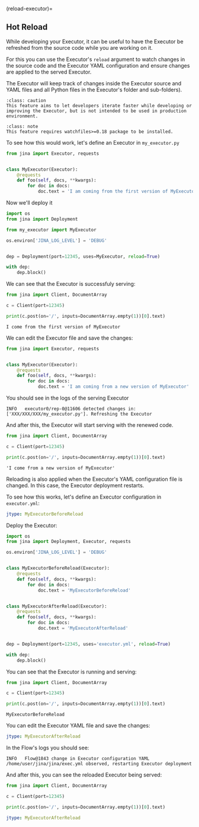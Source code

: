 (reload-executor)=
## Hot Reload

While developing your Executor, it can be useful to have the Executor be refreshed from the source code while you are working on it.

For this you can use the Executor's `reload` argument to watch changes in the source code and the Executor YAML configuration and ensure changes are applied to the served Executor.

The Executor will keep track of changes inside the Executor source and YAML files and all Python files in the Executor's folder and sub-folders).

````{admonition} Caution
:class: caution
This feature aims to let developers iterate faster while developing or improving the Executor, but is not intended to be used in production environment.
````

````{admonition} Note
:class: note
This feature requires watchfiles>=0.18 package to be installed.
````

To see how this would work, let's define an Executor in `my_executor.py`
```python
from jina import Executor, requests


class MyExecutor(Executor):
    @requests
    def foo(self, docs, **kwargs):
        for doc in docs:
            doc.text = 'I am coming from the first version of MyExecutor'
```

Now we'll deploy it

```python
import os
from jina import Deployment

from my_executor import MyExecutor

os.environ['JINA_LOG_LEVEL'] = 'DEBUG'


dep = Deployment(port=12345, uses=MyExecutor, reload=True)

with dep:
    dep.block()
```

We can see that the Executor is successfuly serving:

```python
from jina import Client, DocumentArray

c = Client(port=12345)

print(c.post(on='/', inputs=DocumentArray.empty(1))[0].text)
```

```text
I come from the first version of MyExecutor
```

We can edit the Executor file and save the changes:

```python
from jina import Executor, requests


class MyExecutor(Executor):
    @requests
    def foo(self, docs, **kwargs):
        for doc in docs:
            doc.text = 'I am coming from a new version of MyExecutor'
```

You should see in the logs of the serving Executor 

```text
INFO   executor0/rep-0@11606 detected changes in: ['XXX/XXX/XXX/my_executor.py']. Refreshing the Executor                                                             
```

And after this, the Executor will start serving with the renewed code.

```python
from jina import Client, DocumentArray

c = Client(port=12345)

print(c.post(on='/', inputs=DocumentArray.empty(1))[0].text)
```

```text
'I come from a new version of MyExecutor'
```

Reloading is also applied when the Executor's YAML configuration file is changed. In this case, the Executor deployment restarts.

To see how this works, let's define an Executor configuration in `executor.yml`:

```yaml
jtype: MyExecutorBeforeReload
```

Deploy the Executor:

```python
import os
from jina import Deployment, Executor, requests

os.environ['JINA_LOG_LEVEL'] = 'DEBUG'


class MyExecutorBeforeReload(Executor):
    @requests
    def foo(self, docs, **kwargs):
        for doc in docs:
            doc.text = 'MyExecutorBeforeReload'


class MyExecutorAfterReload(Executor):
    @requests
    def foo(self, docs, **kwargs):
        for doc in docs:
            doc.text = 'MyExecutorAfterReload'


dep = Deployment(port=12345, uses='executor.yml', reload=True)

with dep:
    dep.block()
```

You can see that the Executor is running and serving:

```python
from jina import Client, DocumentArray

c = Client(port=12345)

print(c.post(on='/', inputs=DocumentArray.empty(1))[0].text)
```

```text
MyExecutorBeforeReload
```

You can edit the Executor YAML file and save the changes:

```yaml
jtype: MyExecutorAfterReload
```

In the Flow's logs you should see:

```text
INFO   Flow@1843 change in Executor configuration YAML /home/user/jina/jina/exec.yml observed, restarting Executor deployment  
```

And after this, you can see the reloaded Executor being served:

```python
from jina import Client, DocumentArray

c = Client(port=12345)

print(c.post(on='/', inputs=DocumentArray.empty(1))[0].text)
```

```yaml
jtype: MyExecutorAfterReload
```
